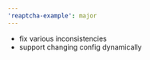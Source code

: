 ```yaml
---
'reaptcha-example': major
---
```


- fix various inconsistencies
- support changing config dynamically
